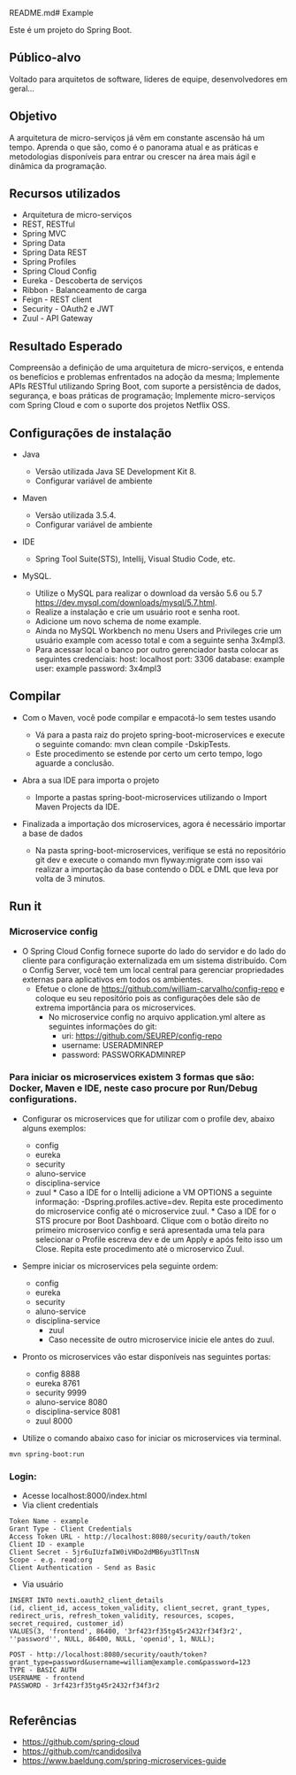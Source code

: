 README.md# Example

Este é um projeto do Spring Boot.

## Público-alvo
Voltado para arquitetos de software, líderes de equipe, desenvolvedores em geral...

## Objetivo
A arquitetura de micro-serviços já vêm em constante ascensão há um tempo. Aprenda o que são, como é o panorama atual e as práticas e metodologias disponíveis para entrar ou crescer na área mais ágil e dinâmica da programação.

## Recursos utilizados

  - Arquitetura de micro-serviços
  - REST, RESTful
  - Spring MVC
  - Spring Data
  - Spring Data REST
  - Spring Profiles
  - Spring Cloud Config
  - Eureka - Descoberta de serviços
  - Ribbon - Balanceamento de carga
  - Feign - REST client
  - Security - OAuth2 e JWT
  - Zuul - API Gateway


## Resultado Esperado
Compreensão a definição de uma arquitetura de micro-serviços, e entenda os benefícios e problemas enfrentados na adoção da mesma;
Implemente APIs RESTful utilizando Spring Boot, com suporte a persistência de dados, segurança, e boas práticas de programação;
Implemente micro-serviços com Spring Cloud e com o suporte dos projetos Netflix OSS.

## Configurações de instalação
- Java
	- Versão utilizada Java SE Development Kit 8.
	* Configurar variável de ambiente
- Maven
	- Versão utilizada 3.5.4.
	* Configurar variável de ambiente
- IDE
	- Spring Tool Suite(STS), Intellij, Visual Studio Code, etc.
	
- MySQL. 
	- Utilize o MySQL para realizar o download da versão 5.6 ou 5.7 https://dev.mysql.com/downloads/mysql/5.7.html.
	- Realize a instalação e crie um usuário root e senha root. 
	- Adicione um novo schema de nome example.
	- Ainda no MySQL Workbench no menu Users and Privileges crie um usuário example com acesso total e com a seguinte senha 3x4mpl3.
	- Para acessar local o banco por outro gerenciador basta colocar as seguintes credenciais:
		host: localhost 
		port: 3306
		database: example
		user: example
		password: 3x4mpl3


## Compilar

- Com o Maven, você pode compilar e empacotá-lo sem testes usando
	- Vá para a pasta raiz do projeto spring-boot-microservices e execute o seguinte comando: mvn clean compile -DskipTests.
	* Este procedimento se estende por certo um certo tempo, logo aguarde a conclusão.

- Abra a sua IDE para importa o projeto
	- Importe a pastas spring-boot-microservices utilizando o Import Maven Projects da IDE.

- Finalizada a importação dos microservices, agora é necessário importar a base de dados
	- Na pasta spring-boot-microservices, verifique se está no repositório git dev e execute o comando mvn flyway:migrate com isso vai realizar a importação da base contendo o DDL e DML que leva por volta de 3 minutos.

## Run it

### Microservice config

- O Spring Cloud Config fornece suporte do lado do servidor e do lado do cliente para configuração externalizada em um sistema distribuído. 
  Com o Config Server, você tem um local central para gerenciar propriedades externas para aplicativos em todos os ambientes.
  - Efetue o clone de https://github.com/william-carvalho/config-repo e coloque eu seu repositório pois as configurações dele são de extrema importância para os microservices.
    * No microservice config no arquivo application.yml altere as seguintes informações do git:
      * uri: https://github.com/SEUREP/config-repo
      * username: USERADMINREP
      * password: PASSWORKADMINREP

### Para iniciar os microservices existem 3 formas que são: Docker, Maven e IDE, neste caso procure por Run/Debug configurations.
- Configurar os microservices que for utilizar com o profile dev, abaixo alguns exemplos:
     - config 
     - eureka
     - security
     - aluno-service
     - disciplina-service
     - zuul
	  * Caso a IDE for o Intellij adicione a VM OPTIONS a seguinte informação: -Dspring.profiles.active=dev. Repita este procedimento do microservice config até o microservice zuul.
	  * Caso a IDE for o STS procure por Boot Dashboard. Clique com o botão direito no primeiro microservico config e será apresentada uma tela para selecionar o Profile
        escreva dev e de um Apply e após feito isso um Close. Repita este procedimento até o microservico Zuul.

- Sempre iniciar os microservices pela seguinte ordem: 
     - config
     - eureka
     - security
     - aluno-service
     - disciplina-service
        - zuul
         * Caso necessite de outro microservice inicie ele antes do zuul.
	
- Pronto os microservices vão estar disponíveis nas seguintes portas:
     - config 8888
     - eureka 8761
     - security 9999
     - aluno-service 8080
     - disciplina-service 8081
     - zuul 8000

- Utilize o comando abaixo caso for iniciar os microservices via terminal.
```
mvn spring-boot:run
```
### Login:

- Acesse localhost:8000/index.html
- Via client credentials
```
Token Name - example
Grant Type - Client Credentials
Access Token URL - http://localhost:8080/security/oauth/token
Client ID - example
Client Secret - 5jr6uIUzfaIW0iVHDo2dMB6yu3TlTnsN
Scope - e.g. read:org
Client Authentication - Send as Basic
```
- Via usuário
```
INSERT INTO nexti.oauth2_client_details
(id, client_id, access_token_validity, client_secret, grant_types, redirect_uris, refresh_token_validity, resources, scopes, secret_required, customer_id)
VALUES(3, 'frontend', 86400, '3rf423rf35tg45r2432rf34f3r2', ''password'', NULL, 86400, NULL, 'openid', 1, NULL);

POST - http://localhost:8080/security/oauth/token?grant_type=password&username=william@example.com&password=123
TYPE - BASIC AUTH
USERNAME - frontend
PASSWORD - 3rf423rf35tg45r2432rf34f3r2


```

## Referências
- https://github.com/spring-cloud
- https://github.com/rcandidosilva
- https://www.baeldung.com/spring-microservices-guide
